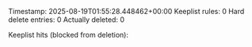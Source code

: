 Timestamp: 2025-08-19T01:55:28.448462+00:00
Keeplist rules: 0
Hard delete entries: 0
Actually deleted: 0

Keeplist hits (blocked from deletion):
